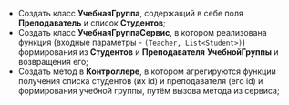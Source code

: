 - Создать класс **УчебнаяГруппа**, содержащий в себе поля **Преподаватель** и список **Студентов**;
- Создать класс **УчебнаяГруппаСервис**, в котором реализована функция (входные параметры - `(Teacher, List<Student>)`) формирования из **Студентов** и **Преподавателя** **УчебнойГруппы** и возвращения его;
- Создать метод в **Контроллере**, в котором агрегируются функции получения списка студентов (их id) и преподавателя (его id) и формирования учебной группы, путём вызова метода из сервиса;
